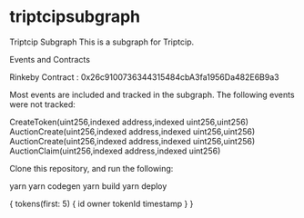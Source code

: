 # triptcipsubgraph

Triptcip Subgraph
This is a subgraph for Triptcip.

Events and Contracts

Rinkeby Contract : 0x26c9100736344315484cbA3fa1956Da482E6B9a3

Most events are included and tracked in the subgraph. The following events were not tracked:

CreateToken(uint256,indexed address,indexed uint256,uint256) 
AuctionCreate(uint256,indexed address,indexed uint256,uint256) 
AuctionCreate(uint256,indexed address,indexed uint256,uint256) 
AuctionClaim(uint256,indexed address,indexed uint256) 

Clone this repository, and run the following: 

yarn 
yarn codegen 
yarn build 
yarn deploy 

{ 
  tokens(first: 5) { 
    id 
    owner 
    tokenId 
    timestamp 
  } 
}
